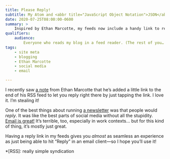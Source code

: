 ```yaml
---
title: Please Reply!
subtitle: My Atom and <abbr title="JavaScript Object Notation">JSON</abbr> feeds gained a new “feature.”
date: 2020-07-25T08:00:00-0600
summary: >
    Inspired by Ethan Marcotte, my feeds now include a handy link to reply to me via email. Please do!
qualifiers:
    audience:
        Everyone who reads my blog in a feed reader. (The rest of you… *should* be using a feed reader!)
tags:
    - site meta
    - blogging
    - Ethan Marcotte
    - social media
    - email

---
```


I recently saw [a note][em] from Ethan Marcotte that he’s added a little link to the end of his RSS feed to let you reply right there by just tapping the link. I love it. I’m stealing it!

One of the best things about running [a newsletter][atss] was that people would *reply*. It was like the best parts of social media without all the stupidity. [Email is great!][email] It’s terrible, too, especially in work contexts… but for this kind of thing, it’s mostly just great.

Having a reply link in my feeds gives you *almost* as seamless an experience as just being able to hit “Reply” in an email client—so I hope you’ll use it!

[em]: https://ethanmarcotte.com/wrote/replyin/
[atss]: https://buttondown.email/chriskrycho
[email]: https://blog.ayjay.org/more-on-the-dish/

*[RSS]: really simple syndication